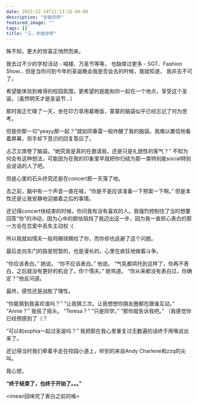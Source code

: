 ```yaml
---
date: 2022-12-24T11:13:32-04:00
description: "亦始亦终"
featured_image: ""
tags: []
title: "三、亦始亦终"
---
```


殊不知，更大的惊喜正悄然而来。

我去过不少的学校活动 - 喊楼、万圣节等等，
也缺席过更多 - SGT、Fashion Show…
但是当你问到今年的圣诞晚会我是否会去的时候，我就知道，
我非去不可了。

希望能体验到难得的校园氛围，更希望的是能和你一起在一个地点，享受这个圣诞。（虽然明天才是圣诞节…）

那时我正忙碌了一天，坐在印力享用着晚饭，蒙蒙的脑袋似乎已经忘记了何为思考。

但是你那一句“yeayy那一起？”就如同春雷一般炸醒了我的脑袋。我难以置信地看着屏幕，但手却下意识的回复答应了。

忐忑又席卷了脑袋。“她究竟是真的在邀请我，还是只是礼貌性的客气？” 不知为何会有这种想法，可能因为在我的印象里早就把你归结为那一类特别能social特别会说话的人了吧。

但是心里的石头终究还是在concert那一天落了地。

去之前，脑中有一个声音一直在喊，“你是不是应该准备一下预案一下啊。” 但是本性还是让我安静地迎接着之后的事情。 

还记得concert快结束的时候，你问我有没有喜欢的人。我强烈控制住了当时想要回答“你”的冲动，因为心中的胆怯阻挡了我迈出这一步，因为我一直担心表白的那一方会在恋爱中丢失主动权 :(

所以我就如懦夫一般将踢球踢给了你，而你却也逃避了这个问题。

最后走向东门的路是短暂的，也是漫长的。心里在疯狂地做着斗争。

“你应该表白。” 她说。
“你不应该表白。” 他说。
“气氛都烘托到这样了，你再不表白，之后就没有更好的机会了。你个懦夫。” 她骂道。
“你从来都没有表白过，你确定？”他反问道。

最终，感性还是战胜了理性。

“你能猜到我喜欢谁吗？”
“让我猜三次。让我想想你朋友圈都在跟谁互动。”
“Annie？”
我摇了摇头。
“Teresa？”
“只是同学。”
“那你就告诉我吧。” （我感觉你已经预感到了（？

“可以和sophia一起过圣诞吗？” 我把那在我心里重复过无数遍的话终于用嘴说出来了。

还记得当时我们牵着手走在校园小道上，听到的来自Andy Charlene和zzq的尖叫。

我心想，

**“终于结束了，也终于开始了。。。”**

<imean回味完了表白之前的咯>
